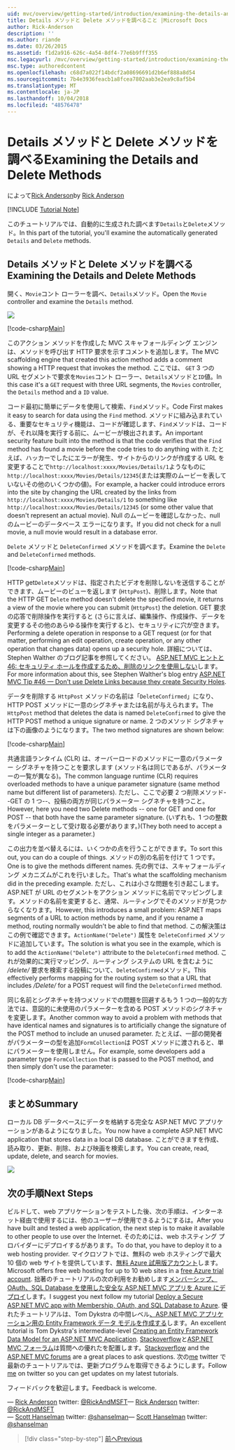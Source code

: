 ```yaml
---
uid: mvc/overview/getting-started/introduction/examining-the-details-and-delete-methods
title: Details メソッドと Delete メソッドを調べること |Microsoft Docs
author: Rick-Anderson
description: ''
ms.author: riande
ms.date: 03/26/2015
ms.assetid: f1d2a916-626c-4a54-8df4-77e6b9fff355
msc.legacyurl: /mvc/overview/getting-started/introduction/examining-the-details-and-delete-methods
msc.type: authoredcontent
ms.openlocfilehash: c68d7a022f14bdcf2a08696691d2b6ef888a8d54
ms.sourcegitcommit: 7b4e3936feacb1a8fcea7802aab3e2ea9c8af5b4
ms.translationtype: MT
ms.contentlocale: ja-JP
ms.lasthandoff: 10/04/2018
ms.locfileid: "48576478"
---
```

<a name="examining-the-details-and-delete-methods"></a><span data-ttu-id="7c38a-102">Details メソッドと Delete メソッドを調べる</span><span class="sxs-lookup"><span data-stu-id="7c38a-102">Examining the Details and Delete Methods</span></span>
====================
<span data-ttu-id="7c38a-103">によって[Rick Anderson]((https://twitter.com/RickAndMSFT))</span><span class="sxs-lookup"><span data-stu-id="7c38a-103">by [Rick Anderson]((https://twitter.com/RickAndMSFT))</span></span>

[!INCLUDE [Tutorial Note](sample/code-location.md)]

<span data-ttu-id="7c38a-104">このチュートリアルでは、自動的に生成された調べます`Details`と`Delete`メソッド。</span><span class="sxs-lookup"><span data-stu-id="7c38a-104">In this part of the tutorial, you'll examine the automatically generated `Details` and `Delete` methods.</span></span>

## <a name="examining-the-details-and-delete-methods"></a><span data-ttu-id="7c38a-105">Details メソッドと Delete メソッドを調べる</span><span class="sxs-lookup"><span data-stu-id="7c38a-105">Examining the Details and Delete Methods</span></span>

<span data-ttu-id="7c38a-106">開く、`Movie`コント ローラーを調べ、`Details`メソッド。</span><span class="sxs-lookup"><span data-stu-id="7c38a-106">Open the `Movie` controller and examine the `Details` method.</span></span>

![](examining-the-details-and-delete-methods/_static/image1.png)

[!code-csharp[Main](examining-the-details-and-delete-methods/samples/sample1.cs)]

<span data-ttu-id="7c38a-107">このアクション メソッドを作成した MVC スキャフォールディング エンジンは、メソッドを呼び出す HTTP 要求を示すコメントを追加します。</span><span class="sxs-lookup"><span data-stu-id="7c38a-107">The MVC scaffolding engine that created this action method adds a comment showing a HTTP request that invokes the method.</span></span> <span data-ttu-id="7c38a-108">ここでは、 `GET` 3 つの URL セグメントで要求を`Movies`コント ローラー、`Details`メソッドと`ID`値。</span><span class="sxs-lookup"><span data-stu-id="7c38a-108">In this case it's a `GET` request with three URL segments, the `Movies` controller, the `Details` method and a `ID` value.</span></span>

<span data-ttu-id="7c38a-109">コード最初に簡単にデータを使用して検索、`Find`メソッド。</span><span class="sxs-lookup"><span data-stu-id="7c38a-109">Code First makes it easy to search for data using the `Find` method.</span></span> <span data-ttu-id="7c38a-110">メソッドに組み込まれている、重要なセキュリティ機能は、コードが確認します、`Find`メソッドは、コードが、それ以降を実行する前に、ムービーが検出されます。</span><span class="sxs-lookup"><span data-stu-id="7c38a-110">An important security feature built into the method is that the code verifies that the `Find` method has found a movie before the code tries to do anything with it.</span></span> <span data-ttu-id="7c38a-111">たとえば、ハッカーでしたにエラーが発生、サイトからのリンクが作成する URL を変更することで`http://localhost:xxxx/Movies/Details/1`ようなものに`http://localhost:xxxx/Movies/Details/12345`(または実際のムービーを表していないその他のいくつかの値)。</span><span class="sxs-lookup"><span data-stu-id="7c38a-111">For example, a hacker could introduce errors into the site by changing the URL created by the links from `http://localhost:xxxx/Movies/Details/1` to something like `http://localhost:xxxx/Movies/Details/12345` (or some other value that doesn't represent an actual movie).</span></span> <span data-ttu-id="7c38a-112">Null のムービーを確認しなかった、null のムービーのデータベース エラーになります。</span><span class="sxs-lookup"><span data-stu-id="7c38a-112">If you did not check for a null movie, a null movie would result in a database error.</span></span>

<span data-ttu-id="7c38a-113">`Delete` メソッドと `DeleteConfirmed` メソッドを調べます。</span><span class="sxs-lookup"><span data-stu-id="7c38a-113">Examine the `Delete` and `DeleteConfirmed` methods.</span></span>

[!code-csharp[Main](examining-the-details-and-delete-methods/samples/sample2.cs?highlight=17)]

<span data-ttu-id="7c38a-114">HTTP get`Delete`メソッドは、指定されたビデオを削除しないを送信することができます、ムービーのビューを返します (`HttpPost`)、削除します。</span><span class="sxs-lookup"><span data-stu-id="7c38a-114">Note that the HTTP GET `Delete` method doesn't delete the specified movie, it returns a view of the movie where you can submit (`HttpPost`) the deletion.</span></span> <span data-ttu-id="7c38a-115">GET 要求の応答で削除操作を実行すると (さらに言えば、編集操作、作成操作、データを変更するその他のあらゆる操作を実行すると)、セキュリティに穴が空きます。</span><span class="sxs-lookup"><span data-stu-id="7c38a-115">Performing a delete operation in response to a GET request (or for that matter, performing an edit operation, create operation, or any other operation that changes data) opens up a security hole.</span></span> <span data-ttu-id="7c38a-116">詳細については、Stephen Walther のブログ記事を参照してください。 [ASP.NET MVC ヒントと 46: セキュリティ ホールを作成するため、削除のリンクを使用しない](http://stephenwalther.com/blog/archive/2009/01/21/asp.net-mvc-tip-46-ndash-donrsquot-use-delete-links-because.aspx)します。</span><span class="sxs-lookup"><span data-stu-id="7c38a-116">For more information about this, see Stephen Walther's blog entry [ASP.NET MVC Tip #46 — Don't use Delete Links because they create Security Holes](http://stephenwalther.com/blog/archive/2009/01/21/asp.net-mvc-tip-46-ndash-donrsquot-use-delete-links-because.aspx).</span></span>

<span data-ttu-id="7c38a-117">データを削除する `HttpPost` メソッドの名前は「`DeleteConfirmed`」になり、HTTP POST メソッドに一意のシグネチャまたは名前が与えられます。</span><span class="sxs-lookup"><span data-stu-id="7c38a-117">The `HttpPost` method that deletes the data is named `DeleteConfirmed` to give the HTTP POST method a unique signature or name.</span></span> <span data-ttu-id="7c38a-118">2 つのメソッド シグネチャは下の画像のようになります。</span><span class="sxs-lookup"><span data-stu-id="7c38a-118">The two method signatures are shown below:</span></span>

[!code-csharp[Main](examining-the-details-and-delete-methods/samples/sample3.cs)]

<span data-ttu-id="7c38a-119">共通言語ランタイム (CLR) は、オーバーロードのメソッドに一意のパラメーター シグネチャを持つことを要求します (メソッド名は同じであるが、パラメーターの一覧が異なる)。</span><span class="sxs-lookup"><span data-stu-id="7c38a-119">The common language runtime (CLR) requires overloaded methods to have a unique parameter signature (same method name but different list of parameters).</span></span> <span data-ttu-id="7c38a-120">ただし、ここで必要 2 つ削除メソッド--GET の 1 つ--、投稿の両方が同じパラメーター シグネチャを持つこと。</span><span class="sxs-lookup"><span data-stu-id="7c38a-120">However, here you need two Delete methods -- one for GET and one for POST -- that both have the same parameter signature.</span></span> <span data-ttu-id="7c38a-121">(いずれも、1 つの整数をパラメーターとして受け取る必要があります。)</span><span class="sxs-lookup"><span data-stu-id="7c38a-121">(They both need to accept a single integer as a parameter.)</span></span>

<span data-ttu-id="7c38a-122">この出力を並べ替えるには、いくつかの点を行うことができます。</span><span class="sxs-lookup"><span data-stu-id="7c38a-122">To sort this out, you can do a couple of things.</span></span> <span data-ttu-id="7c38a-123">メソッドの別の名前を付けて 1 つです。</span><span class="sxs-lookup"><span data-stu-id="7c38a-123">One is to give the methods different names.</span></span> <span data-ttu-id="7c38a-124">先の例では、スキャフォールディング メカニズムがこれを行いました。</span><span class="sxs-lookup"><span data-stu-id="7c38a-124">That's what the scaffolding mechanism did in the preceding example.</span></span> <span data-ttu-id="7c38a-125">ただし、これは小さな問題を引き起こします。ASP.NET が URL のセグメントをアクション メソッドに名前でマッピングします。メソッドの名前を変更すると、通常、ルーティングでそのメソッドが見つからなくなります。</span><span class="sxs-lookup"><span data-stu-id="7c38a-125">However, this introduces a small problem: ASP.NET maps segments of a URL to action methods by name, and if you rename a method, routing normally wouldn't be able to find that method.</span></span> <span data-ttu-id="7c38a-126">この解決策はこの例で確認できます。`ActionName("Delete")` 属性を `DeleteConfirmed` メソッドに追加しています。</span><span class="sxs-lookup"><span data-stu-id="7c38a-126">The solution is what you see in the example, which is to add the `ActionName("Delete")` attribute to the `DeleteConfirmed` method.</span></span> <span data-ttu-id="7c38a-127">これが効果的に実行マッピング、ルーティング システムの URL を含むように */delete/* 要求を検索する投稿について、`DeleteConfirmed`メソッド。</span><span class="sxs-lookup"><span data-stu-id="7c38a-127">This effectively performs mapping for the routing system so that a URL that includes */Delete/* for a POST request will find the `DeleteConfirmed` method.</span></span>

<span data-ttu-id="7c38a-128">同じ名前とシグネチャを持つメソッドでの問題を回避するもう 1 つの一般的な方法では、意図的に未使用のパラメーターを含める POST メソッドのシグネチャを変更します。</span><span class="sxs-lookup"><span data-stu-id="7c38a-128">Another common way to avoid a problem with methods that have identical names and signatures is to artificially change the signature of the POST method to include an unused parameter.</span></span> <span data-ttu-id="7c38a-129">たとえば、一部の開発者がパラメーターの型を追加`FormCollection`は POST メソッドに渡されると、単にパラメーターを使用しません。</span><span class="sxs-lookup"><span data-stu-id="7c38a-129">For example, some developers add a parameter type `FormCollection` that is passed to the POST method, and then simply don't use the parameter:</span></span>

[!code-csharp[Main](examining-the-details-and-delete-methods/samples/sample4.cs)]

## <a name="summary"></a><span data-ttu-id="7c38a-130">まとめ</span><span class="sxs-lookup"><span data-stu-id="7c38a-130">Summary</span></span>

<span data-ttu-id="7c38a-131">ローカル DB データベースにデータを格納する完全な ASP.NET MVC アプリケーションがあるようになりました。</span><span class="sxs-lookup"><span data-stu-id="7c38a-131">You now have a complete ASP.NET MVC application that stores data in a local DB database.</span></span> <span data-ttu-id="7c38a-132">ことができますを作成、読み取り、更新、削除、および映画を検索します。</span><span class="sxs-lookup"><span data-stu-id="7c38a-132">You can create, read, update, delete, and search for movies.</span></span>

![](examining-the-details-and-delete-methods/_static/image2.png)

## <a name="next-steps"></a><span data-ttu-id="7c38a-133">次の手順</span><span class="sxs-lookup"><span data-stu-id="7c38a-133">Next Steps</span></span>

<span data-ttu-id="7c38a-134">ビルドして、web アプリケーションをテストした後、次の手順は、インターネット経由で使用するには、他のユーザーが使用できるようにするは。</span><span class="sxs-lookup"><span data-stu-id="7c38a-134">After you have built and tested a web application, the next step is to make it available to other people to use over the Internet.</span></span> <span data-ttu-id="7c38a-135">そのためには、web ホスティング プロバイダーにデプロイするがあります。</span><span class="sxs-lookup"><span data-stu-id="7c38a-135">To do that, you have to deploy it to a web hosting provider.</span></span> <span data-ttu-id="7c38a-136">マイクロソフトでは、無料の web ホスティングで最大 10 個の web サイトを提供しています、[無料 Azure 試用版アカウント](https://www.windowsazure.com/pricing/free-trial/?WT.mc_id=A443DD604)します。</span><span class="sxs-lookup"><span data-stu-id="7c38a-136">Microsoft offers free web hosting for up to 10 web sites in a [free Azure trial account](https://www.windowsazure.com/pricing/free-trial/?WT.mc_id=A443DD604).</span></span> <span data-ttu-id="7c38a-137">拙著のチュートリアルの次の利用をお勧めします[メンバーシップ、OAuth、SQL Database を使用した安全な ASP.NET MVC アプリを Azure にデプロイ](https://docs.microsoft.com/aspnet/core/security/authorization/secure-data)します。</span><span class="sxs-lookup"><span data-stu-id="7c38a-137">I suggest you next follow my tutorial [Deploy a Secure ASP.NET MVC app with Membership, OAuth, and SQL Database to Azure](https://docs.microsoft.com/aspnet/core/security/authorization/secure-data).</span></span> <span data-ttu-id="7c38a-138">優れたチュートリアルは、Tom Dykstra の中間レベル[、ASP.NET MVC アプリケーション用の Entity Framework データ モデルを作成する](../getting-started-with-ef-using-mvc/creating-an-entity-framework-data-model-for-an-asp-net-mvc-application.md)します。</span><span class="sxs-lookup"><span data-stu-id="7c38a-138">An excellent tutorial is Tom Dykstra's intermediate-level [Creating an Entity Framework Data Model for an ASP.NET MVC Application](../getting-started-with-ef-using-mvc/creating-an-entity-framework-data-model-for-an-asp-net-mvc-application.md).</span></span> <span data-ttu-id="7c38a-139">[Stackoverflow](http://stackoverflow.com/help)と[ASP.NET MVC フォーラム](https://forums.asp.net/1146.aspx)は質問への優れたを配置します。</span><span class="sxs-lookup"><span data-stu-id="7c38a-139">[Stackoverflow](http://stackoverflow.com/help) and the [ASP.NET MVC forums](https://forums.asp.net/1146.aspx) are a great places to ask questions.</span></span> <span data-ttu-id="7c38a-140">次の[me](https://twitter.com/RickAndMSFT) twitter で最新のチュートリアルでは、更新プログラムを取得できるようにします。</span><span class="sxs-lookup"><span data-stu-id="7c38a-140">Follow [me](https://twitter.com/RickAndMSFT) on twitter so you can get updates on my latest tutorials.</span></span>

<span data-ttu-id="7c38a-141">フィードバックを歓迎します。</span><span class="sxs-lookup"><span data-stu-id="7c38a-141">Feedback is welcome.</span></span>

<span data-ttu-id="7c38a-142">— [Rick Anderson](https://blogs.msdn.com/rickAndy) twitter: [@RickAndMSFT](https://twitter.com/RickAndMSFT)</span><span class="sxs-lookup"><span data-stu-id="7c38a-142">— [Rick Anderson](https://blogs.msdn.com/rickAndy) twitter: [@RickAndMSFT](https://twitter.com/RickAndMSFT)</span></span>  
<span data-ttu-id="7c38a-143">— [Scott Hanselman](http://www.hanselman.com/blog/) twitter: [@shanselman](https://twitter.com/shanselman)</span><span class="sxs-lookup"><span data-stu-id="7c38a-143">— [Scott Hanselman](http://www.hanselman.com/blog/) twitter: [@shanselman](https://twitter.com/shanselman)</span></span>

> [!div class="step-by-step"]
> [<span data-ttu-id="7c38a-144">前へ</span><span class="sxs-lookup"><span data-stu-id="7c38a-144">Previous</span></span>](adding-validation.md)
